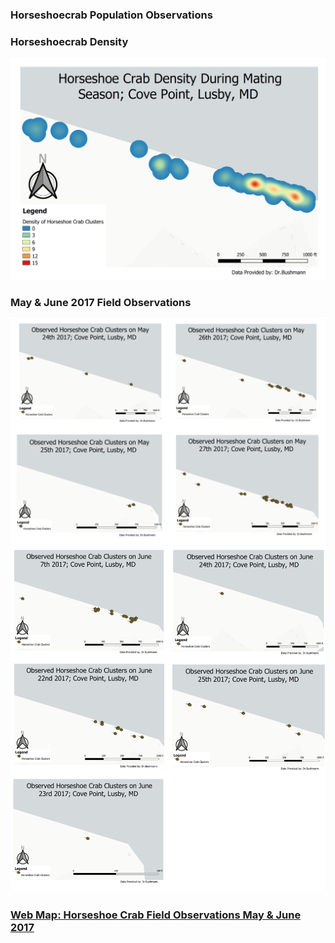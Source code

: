 ### Horseshoecrab Population Observations 

### Horseshoecrab Density 
<img src="../images/CrabDensity.PNG"/>
 
### May & June 2017 Field Observations
<img src="../images/MayCrabs.PNG"/>
<img src="../images/June Crabs.PNG"/>

### [Web Map: Horseshoe Crab Field Observations May & June 2017](/NewWebMap/qgis2web_2020_04_19-15_30_31_588277)
